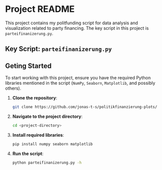# Project README

This project contains my politfunding script for data analysis and visualization related to party financing. The key script in this project is `parteifinanizerung.py`.

## Key Script: `parteifinanizerung.py`

## Geting Started 


To start working with this project, ensure you have the required Python libraries mentioned in the script (`NumPy`, `Seaborn`, `Matplotlib`, and possibly others).

1. **Clone the repository**:
    ```sh
    git clone https://github.com/jonas-t-s/politikfinanzierung-plots/
    ```

2. **Navigate to the project directory**:
    ```sh
    cd <project-directory>
    ```

3. **Install required libraries**:
    ```sh
    pip install numpy seaborn matplotlib
    ```

4. **Run the script**:
    ```sh
    python parteifinanizerung.py -h
    ```

